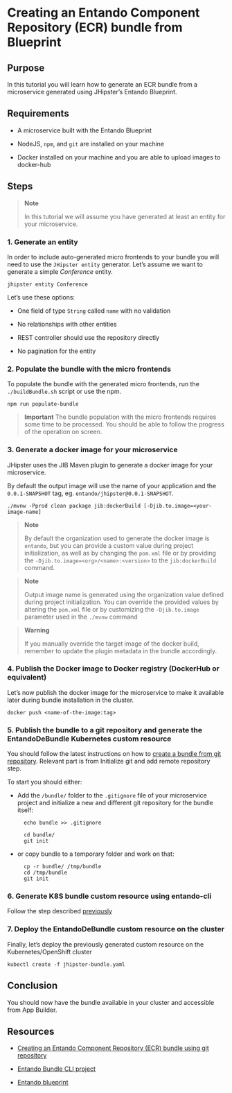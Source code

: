# Creating an Entando Component Repository (ECR) bundle from Blueprint

## Purpose

In this tutorial you will learn how to generate an ECR bundle from a microservice generated using 
JHipster’s Entando Blueprint.

## Requirements

-   A microservice built with the Entando Blueprint

-   NodeJS, `npm`, and `git` are installed on your machine

-   Docker installed on your machine and you are able to upload images
    to docker-hub

## Steps

> **Note**
>
> In this tutorial we will assume you have generated at least an entity for your microservice.

### 1. Generate an entity

In order to include auto-generated micro frontends to your bundle you will need to use the 
`JHipster entity` generator. Let’s assume we want to generate a simple *Conference* entity.

    jhipster entity Conference

Let’s use these options:

-   One field of type `String` called `name` with no validation

-   No relationships with other entities

-   REST controller should use the repository directly

-   No pagination for the entity

### 2. Populate the bundle with the micro frontends

To populate the bundle with the generated micro frontends, run the `./buildBundle.sh` script or use the npm.

    npm run populate-bundle

> **Important**
> The bundle population with the micro frontends requires some time to be processed. You should be able to follow the progress of the operation on screen.

### 3. Generate a docker image for your microservice

JHipster uses the JIB Maven plugin to generate a docker image for your microservice.

By default the output image will use the name of your application and the `0.0.1-SNAPSHOT` tag, eg. `entando/jhipster@0.0.1-SNAPSHOT`.

    ./mvnw -Pprod clean package jib:dockerBuild [-Djib.to.image=<your-image-name]

> **Note**
>
> By default the organization used to generate the docker image is `entando`, but you can provide a custom value during project initialization, as well as by changing the `pom.xml` file or by providing the `-Djib.to.image=<org>/<name>:<version>` to the `jib:dockerBuild` command.

> **Note**
>
> Output image name is generated using the organization value defined during project initialization. You can override the provided values by altering the `pom.xml` file or by customizing the `-Djib.to.image` parameter used in the `./mvnw` command

> **Warning**
>
> If you manually override the target image of the docker build, remember to update the plugin metadata in the bundle accordingly.

### 4. Publish the Docker image to Docker registry (DockerHub or equivalent)

Let’s now publish the docker image for the microservice to make it available later during bundle installation in the cluster.

    docker push <name-of-the-image:tag>

### 5. Publish the bundle to a git repository and generate the EntandoDeBundle Kubernetes custom resource

You should follow the latest instructions on how to [create a bundle from git repository](./create-ecr-bundle-from-git). Relevant part is from Initialize git and add remote repository step.

To start you should either:

- Add the `/bundle/` folder to the `.gitignore` file of your microservice project and initialize a new and different git repository for the bundle itself:

        echo bundle >> .gitignore 
        
        cd bundle/
        git init
        
- or copy bundle to a temporary folder and work on that:

        cp -r bundle/ /tmp/bundle
        cd /tmp/bundle
        git init
### 6. Generate K8S bundle custom resource using entando-cli

Follow the step described [previously](./create-ecr-bundle-from-git#steps)

### 7. Deploy the EntandoDeBundle custom resource on the cluster

Finally, let’s deploy the previously generated custom resource on the Kubernetes/OpenShift cluster

    kubectl create -f jhipster-bundle.yaml

## Conclusion

You should now have the bundle available in your cluster and accessible from App Builder.

## Resources

-   [Creating an Entando Component Repository (ECR) bundle using git repository](./create-ecr-bundle-from-git)

-   [Entando Bundle CLI
    project](https://github.com/entando-k8s/entando-bundle-cli)

-   [Entando blueprint](https://github.com/entando/entando-blueprint)


